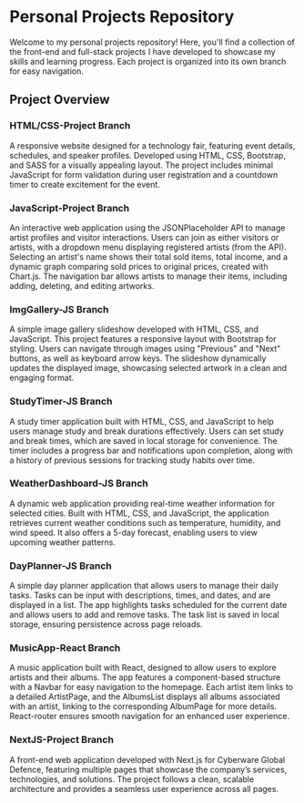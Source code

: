 # Personal Projects Repository

Welcome to my personal projects repository! Here, you'll find a collection of the front-end and full-stack projects I have developed to showcase my skills and learning progress. Each project is organized into its own branch for easy navigation.

## Project Overview
### HTML/CSS-Project Branch
A responsive website designed for a technology fair, featuring event details, schedules, and speaker profiles. Developed using HTML, CSS, Bootstrap, and SASS for a visually appealing layout. The project includes minimal JavaScript for form validation during user registration and a countdown timer to create excitement for the event.

### JavaScript-Project Branch
An interactive web application using the JSONPlaceholder API to manage artist profiles and visitor interactions. Users can join as either visitors or artists, with a dropdown menu displaying registered artists (from the API). Selecting an artist's name shows their total sold items, total income, and a dynamic graph comparing sold prices to original prices, created with Chart.js. The navigation bar allows artists to manage their items, including adding, deleting, and editing artworks.

### ImgGallery-JS Branch
A simple image gallery slideshow developed with HTML, CSS, and JavaScript. This project features a responsive layout with Bootstrap for styling. Users can navigate through images using "Previous" and "Next" buttons, as well as keyboard arrow keys. The slideshow dynamically updates the displayed image, showcasing selected artwork in a clean and engaging format.

### StudyTimer-JS Branch
A study timer application built with HTML, CSS, and JavaScript to help users manage study and break durations effectively. Users can set study and break times, which are saved in local storage for convenience. The timer includes a progress bar and notifications upon completion, along with a history of previous sessions for tracking study habits over time.

### WeatherDashboard-JS Branch
A dynamic web application providing real-time weather information for selected cities. Built with HTML, CSS, and JavaScript, the application retrieves current weather conditions such as temperature, humidity, and wind speed. It also offers a 5-day forecast, enabling users to view upcoming weather patterns.

### DayPlanner-JS Branch
A simple day planner application that allows users to manage their daily tasks. Tasks can be input with descriptions, times, and dates, and are displayed in a list. The app highlights tasks scheduled for the current date and allows users to add and remove tasks. The task list is saved in local storage, ensuring persistence across page reloads.

### MusicApp-React Branch
A music application built with React, designed to allow users to explore artists and their albums. The app features a component-based structure with a Navbar for easy navigation to the homepage. Each artist item links to a detailed ArtistPage, and the AlbumsList displays all albums associated with an artist, linking to the corresponding AlbumPage for more details. React-router ensures smooth navigation for an enhanced user experience.

### NextJS-Project Branch
A front-end web application developed with Next.js for Cyberware Global Defence, featuring multiple pages that showcase the company’s services, technologies, and solutions. The project follows a clean, scalable architecture and provides a seamless user experience across all pages.